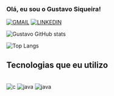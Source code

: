 
### Olá, eu sou o Gustavo Siqueira!

[![GMAIL](https://img.shields.io/badge/Gmail-D14836?style=for-the-badge&logo=gmail&logoColor=white)](mailto:siqueiragustavocontato@gmail.com)
[![LINKEDIN](https://img.shields.io/badge/LinkedIn-0077B5?style=for-the-badge&logo=linkedin&logoColor=white)](https://www.linkedin.com/in/gustavo-siqueira-38b007258)

![Gustavo GitHub stats](https://github-readme-stats.vercel.app/api?username=gustavosiqueiramorais&show_icons=true&theme=tokyonight)

![Top Langs](https://github-readme-stats.vercel.app/api/top-langs/?username=gustavosiqueiramorais&hide_progress=true)

## Tecnologias que eu utilizo
<div style= "display: inline_block"><br/>
    <img align= "center" alt= "c" src = "https://img.shields.io/badge/C-00599C?style=for-the-badge&logo=c&logoColor=white" />
     <img align= "center" alt= "java" src = "https://img.shields.io/badge/Java-ED8B00?style=for-the-badge&logo=openjdk&logoColor=white" />
     <img align= "center" alt= "java" src = "https://img.shields.io/badge/Python-14354C?style=for-the-badge&logo=python&logoColor=white" />
     
</div>
